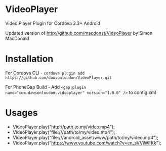 VideoPlayer
===========

Video Player Plugin for Cordova 3.3+ Android

Updated version of http://github.com/macdonst/VideoPlayer by Simon MacDonald

Installation
===========

For Cordova CLI -
`cordova plugin add https://github.com/dawsonloudon/VideoPlayer.git`

For PhoneGap Build -
Add `<gap:plugin name="com.dawsonloudon.videoplayer" version="1.0.0" />` to config.xml

Usages
===========

- VideoPlayer.play("http://path.to.my/video.mp4");
- VideoPlayer.play("file:///path/to/my/video.mp4");
- VideoPlayer.play("file:///android_asset/www/path/to/my/video.mp4");
- VideoPlayer.play("https://www.youtube.com/watch?v=en_sVVjWFKk");
